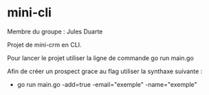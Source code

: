# mini-cli

Membre du groupe : Jules Duarte

Projet de mini-crm en CLI.

Pour lancer le projet utiliser la ligne de commande go run main.go

Afin de créer un prospect grace au flag utiliser la synthaxe suivante : 
- go run main.go -add=true -email="exemple" -name="exemple"